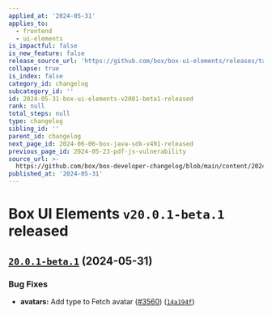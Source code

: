 ```yaml
---
applied_at: '2024-05-31'
applies_to:
  - frontend
  - ui-elements
is_impactful: false
is_new_feature: false
release_source_url: 'https://github.com/box/box-ui-elements/releases/tag/v20.0.1-beta.1'
collapse: true
is_index: false
category_id: changelog
subcategory_id: ''
id: 2024-05-31-box-ui-elements-v2001-beta1-released
rank: null
total_steps: null
type: changelog
sibling_id: ''
parent_id: changelog
next_page_id: 2024-06-06-box-java-sdk-v491-released
previous_page_id: 2024-05-23-pdf-js-vulnerability
source_url: >-
  https://github.com/box/box-developer-changelog/blob/main/content/2024/05-31-box-ui-elements-v2001-beta1-released.md
published_at: '2024-05-31'
---
```

# Box UI Elements `v20.0.1-beta.1` released

## [`20.0.1-beta.1`][1] (2024-05-31)

### Bug Fixes

* **avatars:** Add type to Fetch avatar ([#3560][2]) ([`14a194f`][3])

[1]: https://github.com/box/box-ui-elements/compare/v20.0.0...v20.0.1-beta.1

[2]: https://github.com/box/box-ui-elements/issues/3560

[3]: https://github.com/box/box-ui-elements/commit/14a194f